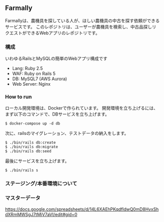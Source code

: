 ## Farmally

Farmallyは、農機具を探している人が、ほしい農機具の中古を探す依頼ができるサービスです。
このレポジトリは、ユーザーが農機具を検索し、中古品探しリクエストができるWebアプリのレポジトリです。

### 構成

いわゆるRailsとMySQLの簡単のWebアプリ構成です

- Lang: Ruby 2.5
- WAF: Ruby on Rails 5
- DB: MySQL7 (AWS Aurora) 
- Web Server: Nginx

### How to run

ローカル開発環境は、Dockerで作られています。
開発環境を立ち上げるには、まず以下のコマンドで、DBサービスを立ち上げます。

```
$ docker-compose up -d db
```

次に、railsのマイグレーション、テストデータの納入をします。

```
$ ./bin/rails db:create
$ ./bin/rails db:migrate
$ ./bin/rails db:seed
```

最後にサービスを立ち上げます。

```
$ ./bin/rails s 
```

### ステージング/本番環境について

### マスターデータ

https://docs.google.com/spreadsheets/d/14L6XAEhPKqdfldwQ0mD8HvxShdXRmMWSgJ7tMjV7aVI/edit#gid=0
